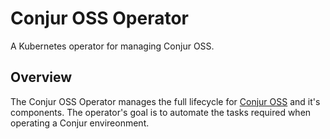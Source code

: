 # Conjur OSS Operator

A Kubernetes operator for managing Conjur OSS.

## Overview

The Conjur OSS Operator manages the full lifecycle for [Conjur OSS](https://www.conjur.org) and it's
components. The operator's goal is to automate the tasks required when operating a Conjur envireonment.
